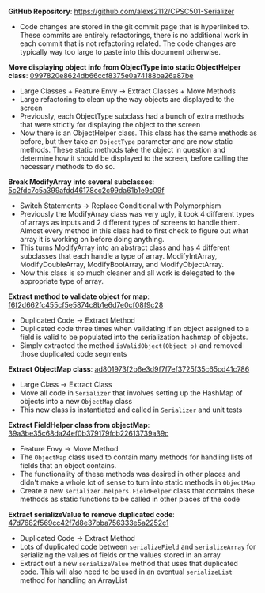 **GitHub Repository**: https://github.com/alexs2112/CPSC501-Serializer
 - Code changes are stored in the git commit page that is hyperlinked to. These commits are entirely refactorings, there is no additional work in each commit that is not refactoring related. The code changes are typically way too large to paste into this document otherwise.

**Move displaying object info from ObjectType into static ObjectHelper class**:
[0997820e8624db66ccf8375e0a74188ba26a87be](https://github.com/alexs2112/CPSC501-Serializer/commit/0997820e8624db66ccf8375e0a74188ba26a87be)
 - Large Classes + Feature Envy -> Extract Classes + Move Methods
 - Large refactoring to clean up the way objects are displayed to the screen
 - Previously, each ObjectType subclass had a bunch of extra methods that were strictly for displaying the object to the screen
 - Now there is an ObjectHelper class. This class has the same methods as before, but they take an `ObjectType` parameter and are now static methods. These static methods take the object in question and determine how it should be displayed to the screen, before calling the necessary methods to do so.
 
 **Break ModifyArray into several subclasses**: [5c2fdc7c5a399afdd46178cc2c99da61b1e9c09f](https://github.com/alexs2112/CPSC501-Serializer/commit/5c2fdc7c5a399afdd46178cc2c99da61b1e9c09f)
  - Switch Statements -> Replace Conditional with Polymorphism
  - Previously the ModifyArray class was very ugly, it took 4 different types of arrays as inputs and 2 different types of screens to handle them. Almost every method in this class had to first check to figure out what array it is working on before doing anything.
  - This turns ModifyArray into an abstract class and has 4 different subclasses that each handle a type of array. ModifyIntArray, ModifyDoubleArray, ModifyBoolArray, and ModifyObjectArray.
  - Now this class is so much cleaner and all work is delegated to the appropriate type of array.

**Extract method to validate object for map**: [f6f2d662fc455cf5e5874c8b1e6d7e0cf08f9c28](https://github.com/alexs2112/CPSC501-Serializer/commit/f6f2d662fc455cf5e5874c8b1e6d7e0cf08f9c28)
 - Duplicated Code -> Extract Method
 - Duplicated code three times when validating if an object assigned to a field is valid to be populated into the serialization hashmap of objects.
 - Simply extracted the method `isValidObject(Object o)` and removed those duplicated code segments

**Extract ObjectMap class**: [ad801973f2b6e3d9f7f7ef3725f35c65cd41c786](https://github.com/alexs2112/CPSC501-Serializer/commit/ad801973f2b6e3d9f7f7ef3725f35c65cd41c786)
 - Large Class -> Extract Class
 - Move all code in `Serializer` that involves setting up the HashMap of objects into a new `ObjectMap` class
 - This new class is instantiated and called in `Serializer` and unit tests

**Extract FieldHelper class from objectMap**: [39a3be35c68da24ef0b379179fcb22613739a39c](https://github.com/alexs2112/CPSC501-Serializer/commit/39a3be35c68da24ef0b379179fcb22613739a39c)
 - Feature Envy -> Move Method
 - The `ObjectMap` class used to contain many methods for handling lists of fields that an object contains.
 - The functionality of these methods was desired in other places and didn't make a whole lot of sense to turn into static methods in `ObjectMap`
 - Create a new `serializer.helpers.FieldHelper` class that contains these methods as static functions to be called in other places of the code

**Extract serializeValue to remove duplicated code**: [47d7682f569cc42f7d8e37bba756333e5a2252c1](https://github.com/alexs2112/CPSC501-Serializer/commit/47d7682f569cc42f7d8e37bba756333e5a2252c1)
 - Duplicated Code -> Extract Method
 - Lots of duplicated code between `serializeField` and `serializeArray` for serializing the values of fields or the values stored in an array
 - Extract out a new `serializeValue` method that uses that duplicated code. This will also need to be used in an eventual `serializeList` method for handling an ArrayList
